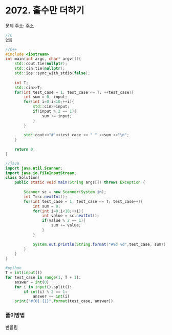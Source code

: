 # 2072. 홀수만 더하기

문제 주소: [주소](https://swexpertacademy.com/main/code/problem/problemDetail.do?contestProbId=AV5QSEhaA5sDFAUq&categoryId=AV5QSEhaA5sDFAUq&categoryType=CODE)

```c
//C
없음
```

```c++
//C++
#include <iostream>
int main(int argc, char* argv[]){
    std::cout.tie(nullptr);
    std::cin.tie(nullptr);
    std::ios::sync_with_stdio(false);
    
    int T;
    std::cin>>T;
    for(int test_case = 1; test_case <= T; ++test_case){
        int sum = 0, input;
        for(int i=0;i<10;++i){
        	std::cin>>input;
            if(input % 2 == 1){
                sum += input;
            }
        }
        
        std::cout<<"#"<<test_case << " " <<sum <<"\n";
    }
    
    return 0;
}
```

```java
//java
import java.util.Scanner;
import java.io.FileInputStream;
class Solution{
	public static void main(String args[]) throws Exception	{
		
		Scanner sc = new Scanner(System.in);
		int T=sc.nextInt();
		for(int test_case = 1; test_case <= T; test_case++){
            int sum = 0;
			for(int i=0;i<10;++i){
                int value = sc.nextInt();
                if(value % 2 == 1){
                    sum += value;
                }
            }
            
            System.out.println(String.format("#%d %d",test_case, sum));
		}
	}
}
```

```python
#python
T = int(input())
for test_case in range(1, T + 1):
    answer = int(0)
    for i in input().split():
        if int(i) % 2 == 1:
            answer += int(i)
    print("#{0} {1}".format(test_case, answer))
```



### 풀이방법

반올림
